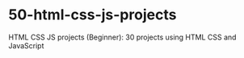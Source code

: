 # 50-html-css-js-projects
HTML CSS JS projects (Beginner): 30 projects using HTML CSS and JavaScript
